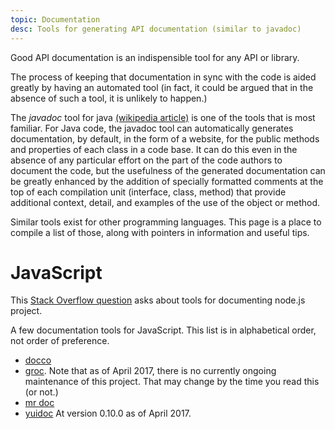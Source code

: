 ```yaml
---
topic: Documentation
desc: Tools for generating API documentation (similar to javadoc)
---
```


Good API documentation is an indispensible tool for any API or library.

The process of keeping that documentation in sync with the code is aided greatly by having an automated tool (in fact, it could be argued that
in the absence of such a tool, it is unlikely to happen.)

The *javadoc* tool for java [(wikipedia article)](https://en.wikipedia.org/wiki/Javadoc) is one of the tools that is most familiar.  For Java code, the javadoc tool 
can automatically generates documentation, by default, in the form of a website,
for the public methods and properties of each class in a code base.   It can do this even in the absence of any particular effort on the part
of the code authors to document the code, but the usefulness of the generated documentation can be greatly enhanced by the addition of
specially formatted comments at the top of each compilation unit (interface, class, method) that provide additional context, detail, and examples of the use of the
object or method.

Similar tools exist for other programming languages.  This page is a place to compile a list of those, along with pointers in information
and useful tips.

# JavaScript

This [Stack Overflow question](http://stackoverflow.com/questions/6096649/documenting-node-js-projects) asks about tools for documenting
node.js project.

A few documentation tools for JavaScript.  This list is in alphabetical order, not order of preference.

* [docco](http://jashkenas.github.io/docco/)
* [groc](http://nevir.github.io/groc/).   Note that as of April 2017, there is no currently ongoing maintenance of this project.   That may change by the time you read this (or not.)
* [mr doc](https://mr-doc.github.io/mr-doc/)
* [yuidoc](http://yui.github.io/yuidoc/)   At version 0.10.0 as of April 2017.

